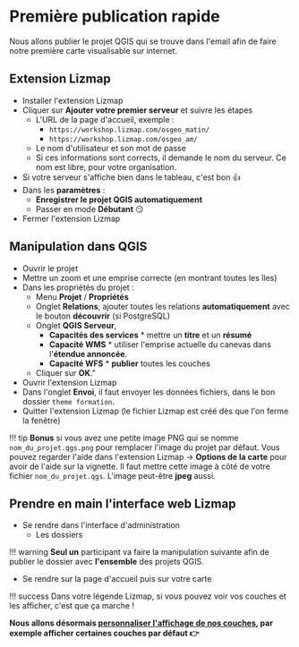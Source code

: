 # Première publication rapide

Nous allons publier le projet QGIS qui se trouve dans l'email afin de faire notre première carte visualisable sur
internet.

## Extension Lizmap

* Installer l'extension Lizmap
* Cliquer sur **Ajouter votre premier serveur** et suivre les étapes
    * L'URL de la page d'accueil, exemple :
        * `https://workshop.lizmap.com/osgeo_matin/`
        * `https://workshop.lizmap.com/osgeo_am/`
    * Le nom d'utilisateur et son mot de passe
    * Si ces informations sont corrects, il demande le nom du serveur. Ce nom est libre, pour votre organisation.
* Si votre serveur s'affiche bien dans le tableau, c'est bon 👍
* Dans les **paramètres** :
    * **Enregistrer le projet QGIS automatiquement**
    * Passer en mode **Débutant** 😏
* Fermer l'extension Lizmap

## Manipulation dans QGIS

* Ouvrir le projet
* Mettre un zoom et une emprise correcte (en montrant toutes les îles)
* Dans les propriétés du projet :
    * Menu **Projet** / **Propriétés**
    * Onglet **Relations**, ajouter toutes les relations **automatiquement** avec le bouton **découvrir** (si PostgreSQL)
    * Onglet **QGIS Serveur**,
        * **Capacités des services**
              * mettre un **titre** et un **résumé**
        * **Capacité WMS**
              * utiliser l'emprise actuelle du canevas dans l'**étendue annoncée**.
        * **Capacité WFS**
              * **publier** toutes les couches
    * Cliquer sur **OK**."
* Ouvrir l'extension Lizmap
* Dans l'onglet **Envoi**, il faut envoyer les données fichiers, dans le bon dossier `theme formation`.
* Quitter l'extension Lizmap (le fichier Lizmap est créé dès que l'on ferme la fenêtre)

!!! tip
    **Bonus** si vous avez une petite image PNG qui se nomme `nom_du_projet.qgs.png` pour remplacer l'image du projet par défaut.
    Vous pouvez regarder l'aide dans l'extension Lizmap → **Options de la carte** pour avoir de l'aide sur la vignette.
    Il faut mettre cette image à côté de votre fichier `nom_du_projet.qgs`. L'image peut-être **jpeg** aussi.

## Prendre en main l'interface web Lizmap

* Se rendre dans l'interface d'administration
    * Les dossiers

!!! warning
    **Seul un** participant va faire la manipulation suivante afin de publier le dossier avec **l'ensemble** des projets QGIS.

* Se rendre sur la page d'accueil puis sur votre carte

!!! success
    Dans votre légende Lizmap, si vous pouvez voir vos couches et les afficher, c'est que ça marche !

**Nous allons désormais [personnaliser l'affichage de nos couches](./lizmap-short-03-legend.md), par exemple afficher
certaines couches par défaut 👉**
